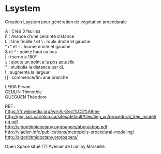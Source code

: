 # Lsystem
Creation Lsystem pour génération de végétation procédurale

A : Créé 3 feuilles  
F : Avance d'une cerainte distance  
L : Une feuille
/ et \ : roule droite et gauche  
"+" et - : tourne droite et gauche  
& et ^ : pointe haut ou bas  
| : tourne a 180°  
J : ajoute un point a la pos actuelle  
" : multiplie la distance par dL  
! : augmente la largeur  
[] : commence/fini une branche  


LERIA Erwan  
GEULIN Thimothie  
GUEGUEN Théodore  
  
  REF :   
  https://fr.wikipedia.org/wiki/L-Syst%C3%A8me  
  http://gigl.scs.carleton.ca/sites/default/files/ling_xu/procedural_tree_modeling.pdf  
  http://algorithmicbotany.org/papers/abop/abop.pdf  
  http://vladlen.info/publications/metropolis-procedural-modeling/  
  http://algorithmicbotany.org/papers/  
  
Open Space situé 171 Avenue de Luminy Marseille.

